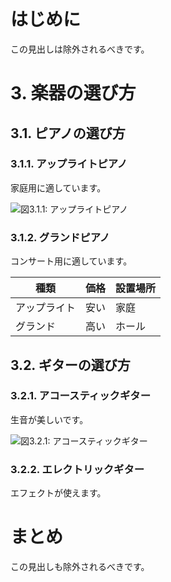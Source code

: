 # はじめに

この見出しは除外されるべきです。

# 3. 楽器の選び方

## 3.1. ピアノの選び方

### 3.1.1. アップライトピアノ
家庭用に適しています。

![図3.1.1: アップライトピアノ](upright_piano.png)

### 3.1.2. グランドピアノ
コンサート用に適しています。

<!-- 表3.1.1: ピアノの比較 -->
| 種類 | 価格 | 設置場所 |
|------|------|----------|
| アップライト | 安い | 家庭 |
| グランド | 高い | ホール |

## 3.2. ギターの選び方

### 3.2.1. アコースティックギター
生音が美しいです。

![図3.2.1: アコースティックギター](acoustic_guitar.png)

### 3.2.2. エレクトリックギター
エフェクトが使えます。

# まとめ

この見出しも除外されるべきです。